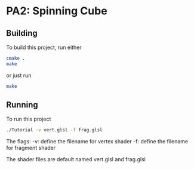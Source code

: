 # PA2: Spinning Cube

## Building

To build this project, run either

```bash
cmake .
make
```
or just run

```bash
make
```

## Running

To run this project

```bash
./Tutorial -v vert.glsl -f frag.glsl
```

The flags:
-v: define the filename for vertex shader
-f: define the filename for fragment shader

The shader files are default named vert.glsl and frag.glsl
